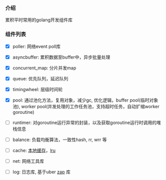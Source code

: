 ### 介绍
累积平时常用的golang开发组件库

### 组件列表

- [x] poller:  网络event poll库

- [x] asyncbuffer: 累积数据至buffer中，异步批量处理

- [x] concurrent_map:  分片并发map

- [x] queue: 优先队列，延迟队列

- [x] timingwheel: 层级时间轮

- [x] pool: 通过池化方法，复用对象，减少gc, 优化逻辑，buffer pool(临时对象池), worker pool(并发处理的工作任务池，支持超时任务，自动扩缩worker goroutine) 

- [ ] runtimer: 对goroutine运行异常的封装，以及获取goroutine运行时调用的堆栈信息

- [ ] balance: 负载均衡算法，一致性hash, rr, wrr 等

- [ ] cache: [本地缓存](https://github.com/patrickmn/go-cache)，[lru](https://github.com/hashicorp/golang-lru)

- [ ] net: 网络工具库

- [ ] log: 日志库, 基于uber [zap](https://github.com/uber-go/zap) 库

  

